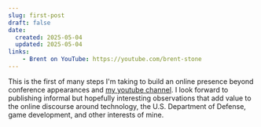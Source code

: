 ```yaml
---
slug: first-post
draft: false
date: 
  created: 2025-05-04
  updated: 2025-05-04
links:
    - Brent on YouTube: https://youtube.com/brent-stone
---
```

This is the first of many steps I'm taking to build an online presence beyond conference appearances and 
[my youtube channel](https://www.youtube.com/brent-stone). I look forward to publishing informal but hopefully
interesting observations that add value to the online discourse around technology, the U.S. Department of Defense,
game development, and other interests of mine.

<!-- more -->